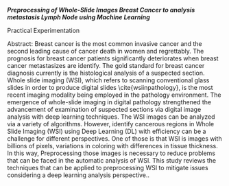 ***Preprocessing of Whole-Slide Images Breast Cancer to analysis metastasis Lymph Node using Machine Learning***


Practical Experimentation 


Abstract:
Breast cancer is the most common invasive cancer and the second leading cause of cancer death in women and regrettably.  The prognosis for breast cancer patients significantly deteriorates when breast cancer metastasizes are identify. The gold standard for breast cancer diagnosis currently is the histological analysis of a suspected section. Whole slide imaging (WSI), which refers to scanning conventional glass slides in order to produce digital slides \cite{wsiinpathology}, is the most recent imaging modality being employed in the pathology environment. The emergence of whole-slide imaging in digital pathology strengthened the advancement of examination of suspected sections via digital image analysis with deep learning techniques. The WSI images can be analyzed via a variety of algorithms. However, identify cancerous regions in Whole Slide Imaging (WSI) using Deep Learning (DL) with efficiency can be a challenge for different perspectives. One of those is that WSI is images with billions of pixels, variations in coloring with differences in tissue thickness. In this way, Preprocessing those images is necessary to reduce problems that can be faced in the automatic analysis of WSI. This study reviews the techniques that can be applied to preprocessing WSI to mitigate issues considering a deep learning analysis perspective..
